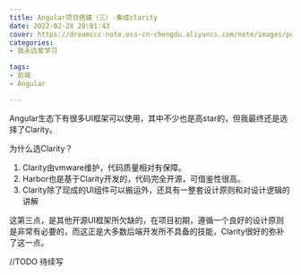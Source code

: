 ```yaml
---
title: Angular项目搭建（三）-集成clarity 
date: 2022-02-28 20:01:43
cover: https://dreamccc-note.oss-cn-chengdu.aliyuncs.com/note/images/posts/Angular项目搭建（三）-集成clarity/img_accessible_applications.svg
categories:
- 我永远爱学习

tags:
- 前端
- Angular

---
```


Angular生态下有很多UI框架可以使用，其中不少也是高star的，但我最终还是选择了Clarity。

为什么选Clarity？
1. Clarity由vmware维护，代码质量相对有保障。
2. Harbor也是基于Clarity开发的，代码完全开源，可借鉴性很高。
3. Clarity除了现成的UI组件可以搬运外，还具有一整套设计原则和对设计逻辑的讲解

这第三点，是其他开源UI框架所欠缺的，在项目初期，遵循一个良好的设计原则是非常有必要的，而这正是大多数后端开发所不具备的技能，Clarity很好的弥补了这一点。
<!--more-->
//TODO 待续写

